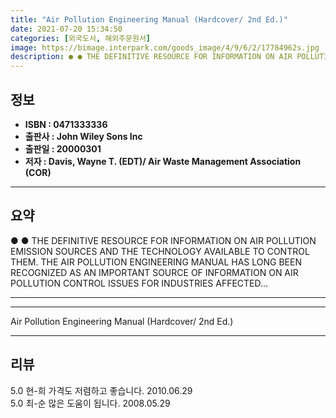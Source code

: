 ```yaml
---
title: "Air Pollution Engineering Manual (Hardcover/ 2nd Ed.)"
date: 2021-07-20 15:34:50
categories: [외국도서, 해외주문원서]
image: https://bimage.interpark.com/goods_image/4/9/6/2/17784962s.jpg
description: ● ● THE DEFINITIVE RESOURCE FOR INFORMATION ON AIR POLLUTION EMISSION SOURCES AND THE TECHNOLOGY AVAILABLE TO CONTROL THEM. THE AIR POLLUTION ENGINEERING MANU
---
```


## **정보**

- **ISBN : 0471333336**
- **출판사 : John Wiley   Sons Inc**
- **출판일 : 20000301**
- **저자 : Davis, Wayne T. (EDT)/ Air   Waste Management Association (COR)**

------



## **요약**

●  ●  THE DEFINITIVE RESOURCE FOR INFORMATION ON AIR POLLUTION EMISSION SOURCES AND THE TECHNOLOGY AVAILABLE TO CONTROL THEM. THE AIR POLLUTION ENGINEERING MANUAL HAS LONG BEEN RECOGNIZED AS AN IMPORTANT SOURCE OF INFORMATION ON AIR POLLUTION CONTROL ISSUES FOR INDUSTRIES AFFECTED... 

------



------


Air Pollution Engineering Manual (Hardcover/ 2nd Ed.) 

------


## **리뷰** 

5.0 현-희 가격도 저렴하고 좋습니다. 2010.06.29 <br/>5.0 최-순 많은 도움이 됩니다. 2008.05.29 <br/>